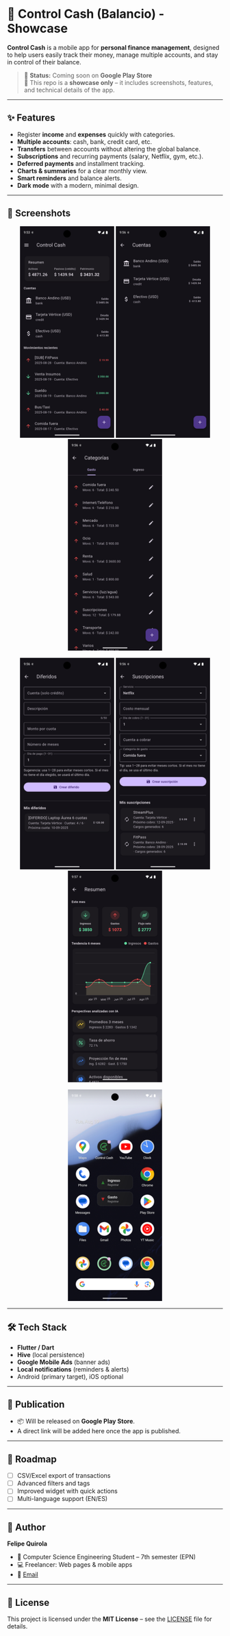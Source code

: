 # 💸 Control Cash (Balancio) - Showcase

**Control Cash** is a mobile app for **personal finance management**, designed to help users easily track their money, manage multiple accounts, and stay in control of their balance.  

> 📱 **Status:** Coming soon on **Google Play Store**  
> 🚀 This repo is a **showcase only** – it includes screenshots, features, and technical details of the app.

---

## ✨ Features
- Register **income** and **expenses** quickly with categories.  
- **Multiple accounts**: cash, bank, credit card, etc.  
- **Transfers** between accounts without altering the global balance.  
- **Subscriptions** and recurring payments (salary, Netflix, gym, etc.).  
- **Deferred payments** and installment tracking.  
- **Charts & summaries** for a clear monthly view.  
- **Smart reminders** and balance alerts.  
- **Dark mode** with a modern, minimal design.  

---

## 📸 Screenshots

<p align="center">
  <img src="assets/screenshots/home.png" width="220" alt="Home screen">
  <img src="assets/screenshots/accounts.png" width="220" alt="Accounts">
  <img src="assets/screenshots/categories.png" width="220" alt="Categories">
</p>

<p align="center">
  <img src="assets/screenshots/deferred.png" width="220" alt="Deferred payments">
  <img src="assets/screenshots/subscriptions.png" width="220" alt="Subscriptions">
  <img src="assets/screenshots/summary.png" width="220" alt="Summary & insights">
</p>

<p align="center">
  <img src="assets/screenshots/widget.png" width="220" alt="Home screen widget">
</p>

---

## 🛠️ Tech Stack
- **Flutter / Dart**  
- **Hive** (local persistence)  
- **Google Mobile Ads** (banner ads)  
- **Local notifications** (reminders & alerts)  
- Android (primary target), iOS optional  

---

## 🚀 Publication
- 📦 Will be released on **Google Play Store**.  
- A direct link will be added here once the app is published.  

---

## 📌 Roadmap
- [ ] CSV/Excel export of transactions  
- [ ] Advanced filters and tags  
- [ ] Improved widget with quick actions  
- [ ] Multi-language support (EN/ES)  

---

## 👤 Author
**Felipe Quirola**  
- 📍 Computer Science Engineering Student – 7th semester (EPN)  
- 💻 Freelancer: Web pages & mobile apps  
- 📧 [Email](mailto:fquirola2@.com)

---

## 📝 License
This project is licensed under the **MIT License** – see the [LICENSE](LICENSE) file for details.
